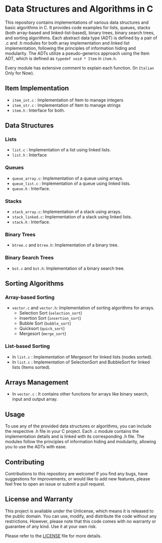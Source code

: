 # Data Structures and Algorithms in C

This repository contains implementations of various data structures and basic algorithms in C. 
It provides code examples for lists, queues, stacks (both array-based and linked-list-based), binary trees, binary search trees, and sorting algorithms. 
Each abstract data type (ADT) is defined by a pair of .c and .h modules for both array implementation and linked list implementation, following the principles of information hiding and modularity.
The ADTs utilize a pseudo-generics approach using the Item ADT, which is defined as `typedef void * Item` in `item.h`.

Every module has extensive comment to explain each function. (In `Italian` Only for Now).

## Item Implementation

- `item_int.c` : Implementation of Item to manage integers
- `item_str.c` : Implementation of Item to manage strings
- `item.h` : Interface for both.

## Data Structures

### Lists

- `list.c` : Implementation of a list using linked lists.
- `list.h` : Interface

### Queues

- `queue_array.c`: Implementation of a queue using arrays.
- `queue_list.c` : Implementation of a queue using linked lists.
- `queue.h` : Interface.

### Stacks

- `stack_array.c`: Implementation of a stack using arrays.
- `stack_linked.c`: Implementation of a stack using linked lists.
- `stack.h` : Interface.

### Binary Trees

- `btree.c` and `btree.h`: Implementation of a binary tree.

### Binary Search Trees

- `bst.c` and `bst.h`: Implementation of a binary search tree.

## Sorting Algorithms

### Array-based Sorting

- `vector.c` and `vector.h`: Implementation of sorting algorithms for arrays.
  - Selection Sort (`selection_sort`)
  - Insertion Sort (`insertion_sort`)
  - Bubble Sort (`bubble_sort`)
  - Quicksort (`quick_sort`)
  - Mergesort (`merge_sort`)

### List-based Sorting

- In `list.c` : Implementation of Mergesort for linked lists (nodes sorted).
- In `list.c` : Implementation of SelectionSort and BubbleSort for linked lists (Items sorted).

## Arrays Management

- In `vector.c` : It contains other functions for arrays like binary search, input and output array.

## Usage

To use any of the provided data structures or algorithms, you can include the respective .h file in your C project. Each .c module contains the implementation details and is linked with its corresponding .h file. The modules follow the principles of information hiding and modularity, allowing you to use the ADTs with ease.

## Contributing

Contributions to this repository are welcome! If you find any bugs, have suggestions for improvements, or would like to add new features, please feel free to open an issue or submit a pull request.

## License and Warranty

This project is available under the Unlicense, which means it is released to the public domain. You can use, modify, and distribute the code without any restrictions. However, please note that this code comes with no warranty or guarantee of any kind. Use it at your own risk.

Please refer to the [LICENSE](LICENSE) file for more details.



